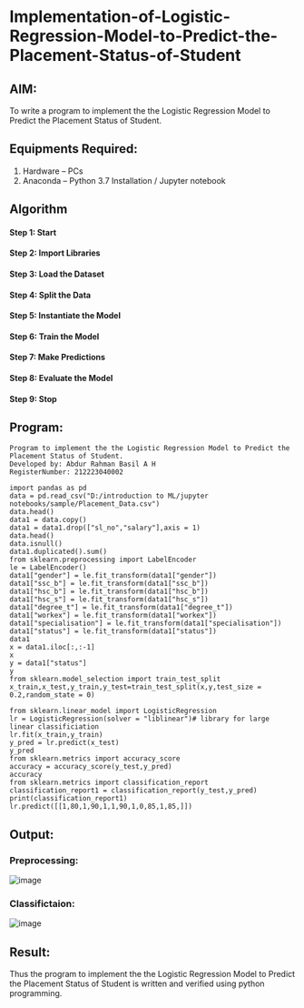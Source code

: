 # Implementation-of-Logistic-Regression-Model-to-Predict-the-Placement-Status-of-Student

## AIM:
To write a program to implement the the Logistic Regression Model to Predict the Placement Status of Student.

## Equipments Required:
1. Hardware – PCs
2. Anaconda – Python 3.7 Installation / Jupyter notebook

## Algorithm
#### Step 1: Start
#### Step 2: Import Libraries
#### Step 3: Load the Dataset
#### Step 4: Split the Data
#### Step 5: Instantiate the Model
#### Step 6: Train the Model
#### Step 7: Make Predictions
#### Step 8: Evaluate the Model
#### Step 9: Stop

## Program:
```
Program to implement the the Logistic Regression Model to Predict the Placement Status of Student.
Developed by: Abdur Rahman Basil A H
RegisterNumber: 212223040002
```
```
import pandas as pd
data = pd.read_csv("D:/introduction to ML/jupyter notebooks/sample/Placement_Data.csv")
data.head()
data1 = data.copy()
data1 = data1.drop(["sl_no","salary"],axis = 1)
data.head()
data.isnull()
data1.duplicated().sum()
from sklearn.preprocessing import LabelEncoder
le = LabelEncoder()
data1["gender"] = le.fit_transform(data1["gender"])
data1["ssc_b"] = le.fit_transform(data1["ssc_b"])
data1["hsc_b"] = le.fit_transform(data1["hsc_b"])
data1["hsc_s"] = le.fit_transform(data1["hsc_s"])
data1["degree_t"] = le.fit_transform(data1["degree_t"])
data1["workex"] = le.fit_transform(data1["workex"])
data1["specialisation"] = le.fit_transform(data1["specialisation"])
data1["status"] = le.fit_transform(data1["status"])
data1
x = data1.iloc[:,:-1]
x
y = data1["status"]
y
from sklearn.model_selection import train_test_split
x_train,x_test,y_train,y_test=train_test_split(x,y,test_size = 0.2,random_state = 0)

from sklearn.linear_model import LogisticRegression
lr = LogisticRegression(solver = "liblinear")# library for large linear classificiation
lr.fit(x_train,y_train)
y_pred = lr.predict(x_test)
y_pred
from sklearn.metrics import accuracy_score
accuracy = accuracy_score(y_test,y_pred)
accuracy
from sklearn.metrics import classification_report
classification_report1 = classification_report(y_test,y_pred)
print(classification_report1)
lr.predict([[1,80,1,90,1,1,90,1,0,85,1,85,]])
```

## Output:
### Preprocessing:
![image](https://github.com/arbasil05/Implementation-of-Logistic-Regression-Model-to-Predict-the-Placement-Status-of-Student/assets/144218037/05c1df2e-f3f4-4b47-aba5-1c37bd368831)
### Classifictaion: 
![image](https://github.com/arbasil05/Implementation-of-Logistic-Regression-Model-to-Predict-the-Placement-Status-of-Student/assets/144218037/30780441-5caa-496d-8868-2e4f30040078)


## Result:
Thus the program to implement the the Logistic Regression Model to Predict the Placement Status of Student is written and verified using python programming.
